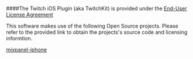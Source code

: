 ####The Twitch iOS Plugin (aka TwitchKit) is provided under the [End-User License Agreement](https://github.com/twitchtv/twitch-ios-plugin-bin/blob/master/End-User%20License%20Agreement.pdf?raw=true)  

This software makes use of the following Open Source projects. Please refer to the provided link to obtain the projects's source code and licensing informtion.  

[mixpanel-iphone](https://github.com/mixpanel/mixpanel-iphone/)  
